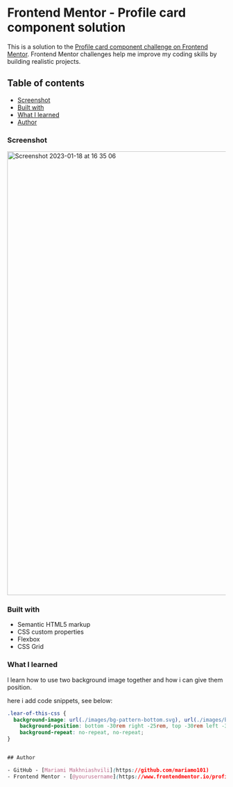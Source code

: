 # Frontend Mentor - Profile card component solution

This is a solution to the [Profile card component challenge on Frontend Mentor](https://www.frontendmentor.io/challenges/profile-card-component-cfArpWshJ). Frontend Mentor challenges help me improve my coding skills by building realistic projects. 

## Table of contents

  - [Screenshot](#screenshot)
  - [Built with](#built-with)
  - [What I learned](#what-i-learned)
  - [Author](#author)


### Screenshot

<img width="1024" alt="Screenshot 2023-01-18 at 16 35 06" src="https://user-images.githubusercontent.com/117212859/213218070-ed467131-53f7-48d7-af6e-a0ab093b194f.png">

### Built with

- Semantic HTML5 markup
- CSS custom properties
- Flexbox
- CSS Grid


### What I learned
 l learn how to use two background image together and how i can give them position.

 here i  add code snippets, see below:

```css
.lear-of-this-css {
  background-image: url(./images/bg-pattern-bottom.svg), url(./images/bg-pattern-top.svg);
    background-position: bottom -30rem right -25rem, top -30rem left -30rem;
    background-repeat: no-repeat, no-repeat;
}


## Author

- GitHub - [Mariami Makhniashvili](https://github.com/mariamo101)
- Frontend Mentor - [@yourusername](https://www.frontendmentor.io/profile/yourusername)

